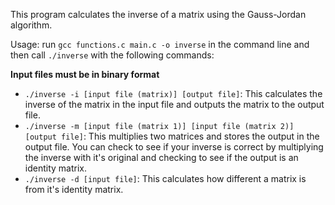 This program calculates the inverse of a matrix using the Gauss-Jordan algorithm.

Usage: run `gcc functions.c main.c -o inverse` in the command line and then call `./inverse` with the following commands:

**Input files must be in binary format**

* `./inverse -i [input file (matrix)] [output file]`: This calculates the inverse of the matrix in the input file and outputs the matrix to the output file.
* `./inverse -m [input file (matrix 1)] [input file (matrix 2)] [output file]`: This multiplies two matrices and stores the output in the output file. You can check to see if your inverse is correct by multiplying the inverse with it's original and checking to see if the output is an identity matrix.
* `./inverse -d [input file]`: This calculates how different a matrix is from it's identity matrix.


